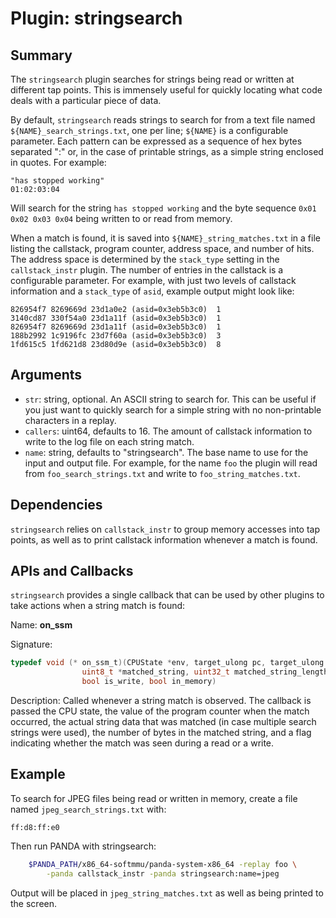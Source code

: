 Plugin: stringsearch
===========

Summary
-------

The `stringsearch` plugin searches for strings being read or written at different tap points. This is immensely useful for quickly locating what code deals with a particular piece of data.

By default, `stringsearch` reads strings to search for from a text file named `${NAME}_search_strings.txt`, one per line; `${NAME}` is a configurable parameter. Each pattern can be expressed as a sequence of hex bytes separated ":" or, in the case of printable strings, as a simple string enclosed in quotes. For example:

    "has stopped working"
    01:02:03:04

Will search for the string `has stopped working` and the byte sequence `0x01 0x02 0x03 0x04` being written to or read from memory.

When a match is found, it is saved into `${NAME}_string_matches.txt` in a file listing the callstack, program counter, address space, and number of hits. The address space is determined by the `stack_type` setting in the `callstack_instr` plugin. The number of entries in the callstack is a configurable parameter. For example, with just two levels of callstack information and a `stack_type` of `asid`, example output might look like:

    826954f7 8269669d 23d1a0e2 (asid=0x3eb5b3c0)  1
    3140cd87 330f54a0 23d1a11f (asid=0x3eb5b3c0)  1
    826954f7 8269669d 23d1a11f (asid=0x3eb5b3c0)  1
    188b2992 1c9196fc 23d7f60a (asid=0x3eb5b3c0)  3
    1fd615c5 1fd621d8 23d80d9e (asid=0x3eb5b3c0)  8

Arguments
---------

* `str`: string, optional. An ASCII string to search for. This can be useful if you just want to quickly search for a simple string with no non-printable characters in a replay.
* `callers`: uint64, defaults to 16. The amount of callstack information to write to the log file on each string match.
* `name`: string, defaults to "stringsearch". The base name to use for the input and output file. For example, for the name `foo` the plugin will read from `foo_search_strings.txt` and write to `foo_string_matches.txt`.

Dependencies
------------

`stringsearch` relies on `callstack_instr` to group memory accesses into tap points, as well as to print callstack information whenever a match is found.

APIs and Callbacks
------------------

`stringsearch` provides a single callback that can be used by other plugins to take actions when a string match is found:

Name: **on_ssm**

Signature:

```C
typedef void (* on_ssm_t)(CPUState *env, target_ulong pc, target_ulong addr,
                uint8_t *matched_string, uint32_t matched_string_length,
                bool is_write, bool in_memory)
```

Description: Called whenever a string match is observed. The callback is passed the CPU state, the value of the program counter when the match occurred, the actual string data that was matched (in case multiple search strings were used), the number of bytes in the matched string, and a flag indicating whether the match was seen during a read or a write.

Example
-------

To search for JPEG files being read or written in memory, create a file named `jpeg_search_strings.txt` with:

    ff:d8:ff:e0

Then run PANDA with stringsearch:

```sh
    $PANDA_PATH/x86_64-softmmu/panda-system-x86_64 -replay foo \
        -panda callstack_instr -panda stringsearch:name=jpeg
```

Output will be placed in `jpeg_string_matches.txt` as well as being printed to the screen.

